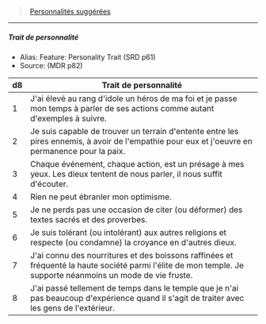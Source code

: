 ﻿> [Personnalités suggérées](hd_background_devot_personnalites_suggerees.md)

---

##### Trait de personnalité

- Alias: Feature: Personality Trait (SRD p61)
- Source: (MDR p82)

|d8|Trait de personnalité|
|---|---|
|1|J'ai élevé au rang d'idole un héros de ma foi et je passe mon temps à parler de ses actions comme autant d'exemples à suivre.|
|2|Je suis capable de trouver un terrain d'entente entre les pires ennemis, à avoir de l'empathie pour eux et j'oeuvre en permanence pour la paix.|
|3|Chaque événement, chaque action, est un présage à mes yeux. Les dieux tentent de nous parler, il nous suffit d'écouter.|
|4|Rien ne peut ébranler mon optimisme.|
|5|Je ne perds pas une occasion de citer (ou déformer) des textes sacrés et des proverbes.|
|6|Je suis tolérant (ou intolérant) aux autres religions et respecte (ou condamne) la croyance en d'autres dieux.|
|7|J'ai connu des nourritures et des boissons raffinées et fréquenté la haute société parmi l'élite de mon temple. Je supporte néanmoins un mode de vie fruste.|
|8|J'ai passé tellement de temps dans le temple que je n'ai pas beaucoup d'expérience quand il s'agit de traiter avec les gens de l'extérieur.|


